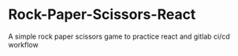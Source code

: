 # Rock-Paper-Scissors-React
A simple rock paper scissors game to practice react and gitlab ci/cd workflow
